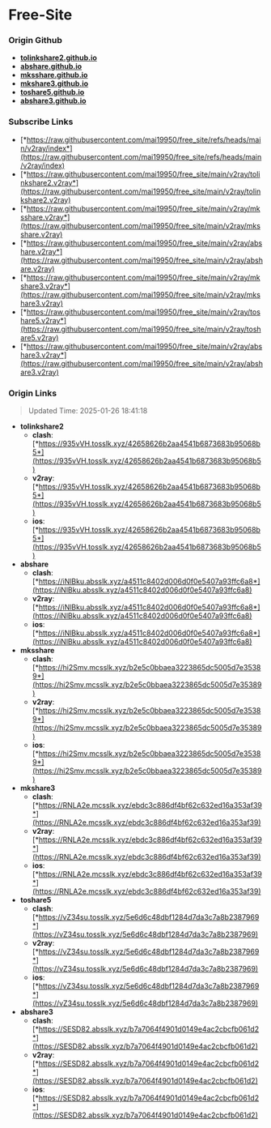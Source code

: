 # Free-Site

### Origin Github

- [**tolinkshare2.github.io**](https://github.com/tolinkshare2/tolinkshare2.github.io)
- [**abshare.github.io**](https://github.com/abshare/abshare.github.io)
- [**mksshare.github.io**](https://github.com/mksshare/mksshare.github.io)
- [**mkshare3.github.io**](https://github.com/mkshare3/mkshare3.github.io)
- [**toshare5.github.io**](https://github.com/toshare5/toshare5.github.io)
- [**abshare3.github.io**](https://github.com/abshare3/abshare3.github.io)

### Subscribe Links

- [*https://raw.githubusercontent.com/mai19950/free_site/refs/heads/main/v2ray/index*](https://raw.githubusercontent.com/mai19950/free_site/refs/heads/main/v2ray/index)
- [*https://raw.githubusercontent.com/mai19950/free_site/main/v2ray/tolinkshare2.v2ray*](https://raw.githubusercontent.com/mai19950/free_site/main/v2ray/tolinkshare2.v2ray)
- [*https://raw.githubusercontent.com/mai19950/free_site/main/v2ray/mksshare.v2ray*](https://raw.githubusercontent.com/mai19950/free_site/main/v2ray/mksshare.v2ray)
- [*https://raw.githubusercontent.com/mai19950/free_site/main/v2ray/abshare.v2ray*](https://raw.githubusercontent.com/mai19950/free_site/main/v2ray/abshare.v2ray)
- [*https://raw.githubusercontent.com/mai19950/free_site/main/v2ray/mkshare3.v2ray*](https://raw.githubusercontent.com/mai19950/free_site/main/v2ray/mkshare3.v2ray)
- [*https://raw.githubusercontent.com/mai19950/free_site/main/v2ray/toshare5.v2ray*](https://raw.githubusercontent.com/mai19950/free_site/main/v2ray/toshare5.v2ray)
- [*https://raw.githubusercontent.com/mai19950/free_site/main/v2ray/abshare3.v2ray*](https://raw.githubusercontent.com/mai19950/free_site/main/v2ray/abshare3.v2ray)

### Origin Links

> Updated Time: 2025-01-26 18:41:18

- **tolinkshare2**
  - **clash**: [*https://935vVH.tosslk.xyz/42658626b2aa4541b6873683b95068b5*](https://935vVH.tosslk.xyz/42658626b2aa4541b6873683b95068b5)
  - **v2ray**: [*https://935vVH.tosslk.xyz/42658626b2aa4541b6873683b95068b5*](https://935vVH.tosslk.xyz/42658626b2aa4541b6873683b95068b5)
  - **ios**: [*https://935vVH.tosslk.xyz/42658626b2aa4541b6873683b95068b5*](https://935vVH.tosslk.xyz/42658626b2aa4541b6873683b95068b5)
- **abshare**
  - **clash**: [*https://iNlBku.absslk.xyz/a4511c8402d006d0f0e5407a93ffc6a8*](https://iNlBku.absslk.xyz/a4511c8402d006d0f0e5407a93ffc6a8)
  - **v2ray**: [*https://iNlBku.absslk.xyz/a4511c8402d006d0f0e5407a93ffc6a8*](https://iNlBku.absslk.xyz/a4511c8402d006d0f0e5407a93ffc6a8)
  - **ios**: [*https://iNlBku.absslk.xyz/a4511c8402d006d0f0e5407a93ffc6a8*](https://iNlBku.absslk.xyz/a4511c8402d006d0f0e5407a93ffc6a8)
- **mksshare**
  - **clash**: [*https://hi2Smv.mcsslk.xyz/b2e5c0bbaea3223865dc5005d7e35389*](https://hi2Smv.mcsslk.xyz/b2e5c0bbaea3223865dc5005d7e35389)
  - **v2ray**: [*https://hi2Smv.mcsslk.xyz/b2e5c0bbaea3223865dc5005d7e35389*](https://hi2Smv.mcsslk.xyz/b2e5c0bbaea3223865dc5005d7e35389)
  - **ios**: [*https://hi2Smv.mcsslk.xyz/b2e5c0bbaea3223865dc5005d7e35389*](https://hi2Smv.mcsslk.xyz/b2e5c0bbaea3223865dc5005d7e35389)
- **mkshare3**
  - **clash**: [*https://RNLA2e.mcsslk.xyz/ebdc3c886df4bf62c632ed16a353af39*](https://RNLA2e.mcsslk.xyz/ebdc3c886df4bf62c632ed16a353af39)
  - **v2ray**: [*https://RNLA2e.mcsslk.xyz/ebdc3c886df4bf62c632ed16a353af39*](https://RNLA2e.mcsslk.xyz/ebdc3c886df4bf62c632ed16a353af39)
  - **ios**: [*https://RNLA2e.mcsslk.xyz/ebdc3c886df4bf62c632ed16a353af39*](https://RNLA2e.mcsslk.xyz/ebdc3c886df4bf62c632ed16a353af39)
- **toshare5**
  - **clash**: [*https://vZ34su.tosslk.xyz/5e6d6c48dbf1284d7da3c7a8b2387969*](https://vZ34su.tosslk.xyz/5e6d6c48dbf1284d7da3c7a8b2387969)
  - **v2ray**: [*https://vZ34su.tosslk.xyz/5e6d6c48dbf1284d7da3c7a8b2387969*](https://vZ34su.tosslk.xyz/5e6d6c48dbf1284d7da3c7a8b2387969)
  - **ios**: [*https://vZ34su.tosslk.xyz/5e6d6c48dbf1284d7da3c7a8b2387969*](https://vZ34su.tosslk.xyz/5e6d6c48dbf1284d7da3c7a8b2387969)
- **abshare3**
  - **clash**: [*https://SESD82.absslk.xyz/b7a7064f4901d0149e4ac2cbcfb061d2*](https://SESD82.absslk.xyz/b7a7064f4901d0149e4ac2cbcfb061d2)
  - **v2ray**: [*https://SESD82.absslk.xyz/b7a7064f4901d0149e4ac2cbcfb061d2*](https://SESD82.absslk.xyz/b7a7064f4901d0149e4ac2cbcfb061d2)
  - **ios**: [*https://SESD82.absslk.xyz/b7a7064f4901d0149e4ac2cbcfb061d2*](https://SESD82.absslk.xyz/b7a7064f4901d0149e4ac2cbcfb061d2)
